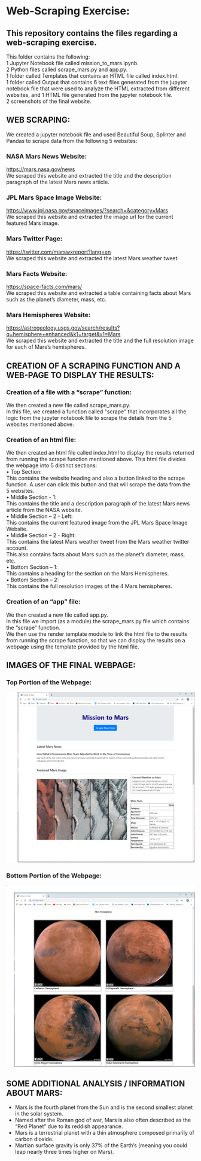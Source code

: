 # Web-Scraping Exercise:

## This repository contains the files regarding a web-scraping exercise.
This folder contains the following:
<br>
1 Jupyter Notebook file called mission_to_mars.ipynb.
<br>
2 Python files called scrape_mars.py and app.py.
<br>
1 folder called Templates that contains an HTML file called index.html.
<br>
1 folder called Output that contains 6 text files generated from the jupyter notebook file that were used to analyze the HTML extracted from different websites, and 1 HTML file generated from the jupyter notebook file. 
<br>
2 screenshots of the final website.


## WEB SCRAPING:
We created a jupyter notebook file and used Beautiful Soup, Splinter and Pandas to scrape data from the following 5 websites:

### NASA Mars News Website: 
https://mars.nasa.gov/news 
<br>
We scraped this website and extracted the title and the description paragraph of the latest Mars news article.

### JPL Mars Space Image Website: 
https://www.jpl.nasa.gov/spaceimages/?search=&category=Mars 
<br>
We scraped this website and extracted the image url for the current featured Mars image.

### Mars Twitter Page: 
https://twitter.com/marswxreport?lang=en 
<br>
We scraped this website and extracted the latest Mars weather tweet. 

### Mars Facts Website: 
https://space-facts.com/mars/
<br>
We scraped this website and extracted a table containing facts about Mars such as the planet’s diameter, mass, etc.

### Mars Hemispheres Website: 
https://astrogeology.usgs.gov/search/results?q=hemisphere+enhanced&k1=target&v1=Mars 
<br>
We scraped this website and extracted the title and the full resolution image for each of Mars’s hemispheres. 



## CREATION OF A SCRAPING FUNCTION AND A WEB-PAGE TO DISPLAY THE RESULTS:

### Creation of a file with a “scrape” function:
We then created a new file called scrape_mars.py.
<br>
In this file, we created a function called "scrape" that incorporates all the logic from the jupyter notebook file to scrape the details from the 5 websites mentioned above.

### Creation of an html file:
We then created an html file called index.html to display the results returned from running the scrape function mentioned above. This html file divides the webpage into 5 distinct sections:
<br>
•	Top Section: 
<br>
This contains the website heading and also a button linked to the scrape function. A user can click this button and that will scrape the data from the 5 websites.
<br>
•	Middle Section - 1:
<br>
This contains the title and a description paragraph of the latest Mars news article from the NASA website.
<br>
•	Middle Section – 2 - Left:
<br>
This contains the current featured image from the JPL Mars Space Image Website.
<br>
•	Middle Section – 2 - Right:
<br>
This contains the latest Mars weather tweet from the Mars weather twitter account.
<br>
This also contains facts about Mars such as the planet’s diameter, mass, etc.
<br>
•	Bottom Section – 1:
<br>
This contains a heading for the section on the Mars Hemispheres.
<br>
•	Bottom Section – 2:
<br>
This contains the full resolution images of the 4 Mars hemispheres.


### Creation of an “app” file:
We then created a new file called app.py.
<br>
In this file we import (as a module) the scrape_mars.py file which contains the “scrape” function.
<br>
We then use the render template module to link the html file to the results from running the scrape function, so that we can display the results on a webpage using the template provided by the html file.


## IMAGES OF THE FINAL WEBPAGE:

### Top Portion of the Webpage:
![](images/Website_Screenshot_01.PNG)

### Bottom Portion of the Webpage:
![](images/Website_Screenshot_02.PNG)

## SOME ADDITIONAL ANALYSIS / INFORMATION ABOUT MARS:
* Mars is the fourth planet from the Sun and is the second smallest planet in the solar system. 
* Named after the Roman god of war, Mars is also often described as the “Red Planet” due to its reddish appearance. 
* Mars is a terrestrial planet with a thin atmosphere composed primarily of carbon dioxide.
* Martian surface gravity is only 37% of the Earth’s (meaning you could leap nearly three times higher on Mars).




